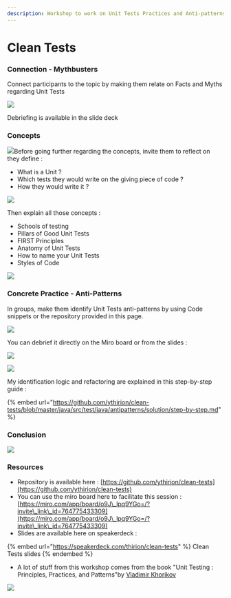 ```yaml
---
description: Workshop to work on Unit Tests Practices and Anti-patterns
---
```


# Clean Tests

### Connection - Mythbusters

Connect participants to the topic by making them relate on Facts and Myths regarding Unit Tests

![](<../../.gitbook/assets/image (691) (1).png>)

Debriefing is available in the slide deck

### Concepts

![](broken-reference)Before going further regarding the concepts, invite them to reflect on they define :

* What is a Unit ?
* Which tests they would write on the giving piece of code ?
* How they would write it ?

![](<../../.gitbook/assets/image (692) (1).png>)

Then explain all those concepts :

* Schools of testing
* Pillars of Good Unit Tests
* FIRST Principles
* Anatomy of Unit Tests
* How to name your Unit Tests
* Styles of Code

![](<../../.gitbook/assets/image (690).png>)

### Concrete Practice - Anti-Patterns

In groups, make them identify Unit Tests anti-patterns by using Code snippets or the repository provided in this page.

![](<../../.gitbook/assets/image (697).png>)

You can debrief it directly on the Miro board or from the slides :

![](<../../.gitbook/assets/image (688) (1).png>)

![](<../../.gitbook/assets/image (696) (1) (1).png>)

My identification logic and refactoring are explained in this step-by-step guide :&#x20;

{% embed url="https://github.com/ythirion/clean-tests/blob/master/java/src/test/java/antipatterns/solution/step-by-step.md" %}

### Conclusion

![](<../../.gitbook/assets/image (687) (1) (1).png>)

### Resources

* Repository is available here : [https://github.com/ythirion/clean-tests](https://github.com/ythirion/clean-tests)
* You can use the miro board here to facilitate this session : [https://miro.com/app/board/o9J\_lpq9YGo=/?invite\_link\_id=764775433309](https://miro.com/app/board/o9J\_lpq9YGo=/?invite\_link\_id=764775433309)
* Slides are available here on speakerdeck :&#x20;

{% embed url="https://speakerdeck.com/thirion/clean-tests" %}
Clean Tests slides
{% endembed %}

* A lot of stuff from this workshop comes from the book "Unit Testing : Principles, Practices, and Patterns"by [Vladimir Khorikov](https://enterprisecraftsmanship.com/)

![](<../../.gitbook/assets/image (699).png>)
